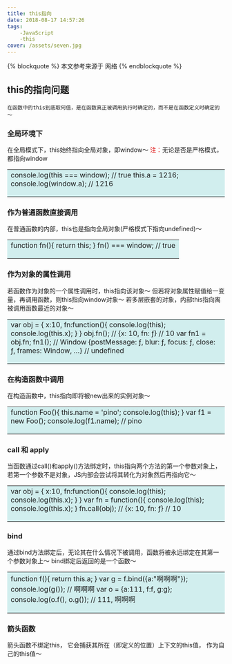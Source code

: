 ```yaml
---
title: this指向
date: 2018-08-17 14:57:26
tags:
    -JavaScript
    -this
cover: /assets/seven.jpg
---
```

{% blockquote %}
本文参考来源于 网络
{% endblockquote %}

## this的指向问题
    在函数中的this到底取何值，是在函数真正被调用执行时确定的，而不是在函数定义时确定的～
### 全局环境下
在全局模式下，this始终指向全局对象，即window～
<font color="#dd0000">注：</font>无论是否是严格模式，都指向window<table><tr><td bgcolor=#D1EEEE>console.log(this === window); // true
this.a = 1216;
console.log(window.a); // 1216
</td></tr></table>

### 作为普通函数直接调用
在普通函数的内部，this也是指向全局对象(严格模式下指向undefined)～<table><tr><td bgcolor=#D1EEEE>function fn(){
  return this;
}
fn() === window; // true
</td></tr></table>

### 作为对象的属性调用
若函数作为对象的一个属性调用时，this指向该对象～
但若将对象属性赋值给一变量，再调用函数，则this指向window对象～
若多层嵌套的对象，内部this指向离被调用函数最近的对象～<table><tr><td bgcolor=#D1EEEE>var obj = {
	x:10,
	fn:function(){
		console.log(this);
		console.log(this.x);
	}
}
obj.fn();  // {x: 10, fn: ƒ}
          // 10
var fn1 = obj.fn;
fn1();  // Window {postMessage: ƒ, blur: ƒ, focus: ƒ, close: ƒ, frames: Window, …}
        // undefined
</td></tr></table>

### 在构造函数中调用
在构造函数中，this指向即将被new出来的实例对象～<table><tr><td bgcolor=#D1EEEE>function Foo(){
	this.name = 'pino';
	console.log(this);
}
var f1 = new Foo();
console.log(f1.name);   // pino
</td></tr></table>

### call 和 apply
当函数通过call()和apply()方法绑定时，this指向两个方法的第一个参数对象上，若第一个参数不是对象，JS内部会尝试将其转化为对象然后再指向它～<table><tr><td bgcolor=#D1EEEE>var obj = {
	x:10,
	fn:function(){
		console.log(this);
		console.log(this.x);
	}
}
var fn = function(){
	console.log(this);
	console.log(this.x);
}
fn.call(obj);   // {x: 10, fn: ƒ}
                // 10
</td></tr></table>

### bind
通过bind方法绑定后，无论其在什么情况下被调用，函数将被永远绑定在其第一个参数对象上～
bind绑定后返回的是一个函数～<table><tr><td bgcolor=#D1EEEE>function f(){
  return this.a;
}
var g = f.bind({a:"啊啊啊"});
console.log(g()); // 啊啊啊
var o = {a:111, f:f, g:g};
console.log(o.f(), o.g()); // 111, 啊啊啊
</td></tr></table>

### 箭头函数
箭头函数不绑定this， 它会捕获其所在（即定义的位置）上下文的this值， 作为自己的this值～